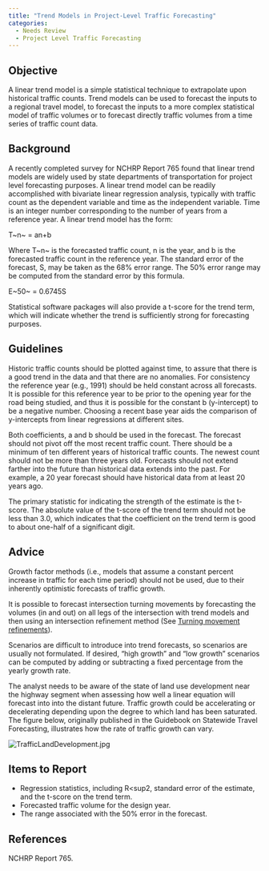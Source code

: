 ```yaml
---
title: "Trend Models in Project-Level Traffic Forecasting"
categories:
  - Needs Review
  - Project Level Traffic Forecasting
---
```


Objective
---------

A linear trend model is a simple statistical technique to extrapolate upon historical traffic counts. Trend models can be used to forecast the inputs to a regional travel model, to forecast the inputs to a more complex statistical model of traffic volumes or to forecast directly traffic volumes from a time series of traffic count data.

Background
----------

A recently completed survey for NCHRP Report 765 found that linear trend models are widely used by state departments of transportation for project level forecasting purposes. A linear trend model can be readily accomplished with bivariate linear regression analysis, typically with traffic count as the dependent variable and time as the independent variable. Time is an integer number corresponding to the number of years from a reference year. A linear trend model has the form:

T~n~ = an+b

Where T~n~ is the forecasted traffic count, n is the year, and b is the forecasted traffic count in the reference year.
The standard error of the forecast, S, may be taken as the 68% error range. The 50% error range may be computed from the standard error by this formula.

E~50~ = 0.6745S

Statistical software packages will also provide a t-score for the trend term, which will indicate whether the trend is sufficiently strong for forecasting purposes.

Guidelines
----------

Historic traffic counts should be plotted against time, to assure that there is a good trend in the data and that there are no anomalies.
For consistency the reference year (e.g., 1991) should be held constant across all forecasts. It is possible for this reference year to be prior to the opening year for the road being studied, and thus it is possible for the constant b (y-intercept) to be a negative number. Choosing a recent base year aids the comparison of y-intercepts from linear regressions at different sites.

Both coefficients, a and b should be used in the forecast. The forecast should not pivot off the most recent traffic count.
There should be a minimum of ten different years of historical traffic counts. The newest count should not be more than three years old. Forecasts should not extend farther into the future than historical data extends into the past. For example, a 20 year forecast should have historical data from at least 20 years ago.

The primary statistic for indicating the strength of the estimate is the t-score. The absolute value of the t-score of the trend term should not be less than 3.0, which indicates that the coefficient on the trend term is good to about one-half of a significant digit.

Advice
------

Growth factor methods (i.e., models that assume a constant percent increase in traffic for each time period) should not be used, due to their inherently optimistic forecasts of traffic growth.

It is possible to forecast intersection turning movements by forecasting the volumes (in and out) on all legs of the intersection with trend models and then using an intersection refinement method (See [Turning movement refinements](Turning_movement_refinements_in_project_level_traffic_forecasting)).

Scenarios are difficult to introduce into trend forecasts, so scenarios are usually not formulated. If desired, “high growth” and “low growth” scenarios can be computed by adding or subtracting a fixed percentage from the yearly growth rate.

The analyst needs to be aware of the state of land use development near the highway segment when assessing how well a linear equation will forecast into into the distant future. Traffic growth could be accelerating or decelerating depending upon the degree to which land has been saturated. The figure below, originally published in the Guidebook on Statewide Travel Forecasting, illustrates how the rate of traffic growth can vary.

![](TrafficLandDevelopment.jpg "TrafficLandDevelopment.jpg")

Items to Report
---------------

-   Regression statistics, including R<sup2</sup>, standard error of the estimate, and the t-score on the trend term.
-   Forecasted traffic volume for the design year.
-   The range associated with the 50% error in the forecast.

References
----------

NCHRP Report 765.
